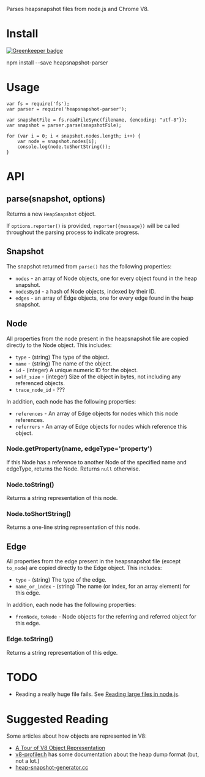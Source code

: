 Parses heapsnapshot files from node.js and Chrome V8.

Install
=======

[![Greenkeeper badge](https://badges.greenkeeper.io/jwalton/node-heapsnapshot-parser.svg)](https://greenkeeper.io/)

npm install --save heapsnapshot-parser

Usage
=====

    var fs = require('fs');
    var parser = require('heapsnapshot-parser');

    var snapshotFile = fs.readFileSync(filename, {encoding: "utf-8"});
    var snapshot = parser.parse(snapshotFile);

    for (var i = 0; i < snapshot.nodes.length; i++) {
        var node = snapshot.nodes[i];
        console.log(node.toShortString());
    }

API
===

parse(snapshot, options)
------------------------

Returns a new `HeapSnapshot` object.

If `options.reporter()` is provided, `reporter({message})` will be called throughout the parsing
process to indicate progress.

Snapshot
--------

The snapshot returned from `parse()` has the following properties:

* `nodes` - an array of Node objects, one for every object found in the heap snapshot.
* `nodesById` - a hash of Node objects, indexed by their ID.
* `edges` - an array of Edge objects, one for every edge found in the heap snapshot.

Node
----

All properties from the node present in the heapsnapshot file are copied directly to the Node object.
This includes:

* `type` - (string) The type of the object.
* `name` - (string) The name of the object.
* `id` - (integer) A unique numeric ID for the object.
* `self_size` - (integer) Size of the object in bytes, not including any referenced objects.
* `trace_node_id` - ???

In addition, each node has the following properties:

* `references` - An array of Edge objects for nodes which this node references.
* `referrers` - An array of Edge objects for nodes which reference this object.

### Node.getProperty(name, edgeType='property')

If this Node has a reference to another Node of the specified name and edgeType, returns the Node.
Returns `null` otherwise.

### Node.toString()

Returns a string representation of this node.

### Node.toShortString()

Returns a one-line string representation of this node.

Edge
----

All properties from the edge present in the heapsnapshot file (except `to_node`) are copied
directly to the Edge object.  This includes:

* `type` - (string) The type of the edge.
* `name_or_index` - (string) The name (or index, for an array element) for this edge.

In addition, each node has the following properties:

* `fromNode`, `toNode` - Node objects for the referring and referred object for this edge.

### Edge.toString()

Returns a string representation of this edge.


TODO
====

* Reading a really huge file fails.  See [Reading large files in node.js](https://coderwall.com/p/ohjerg/read-large-text-files-in-nodejs).

Suggested Reading
=================

Some articles about how objects are represented in V8:

* [A Tour of V8 Object Representation](http://jayconrod.com/posts/52/a-tour-of-v8-object-representation)
* [v8-profiler.h](https://github.com/v8/v8/blob/master/include/v8-profiler.h) has some documentation about the heap dump format (but, not a lot.)
* [heap-snapshot-generator.cc](https://github.com/v8/v8/blob/master/src/heap-snapshot-generator.cc)
